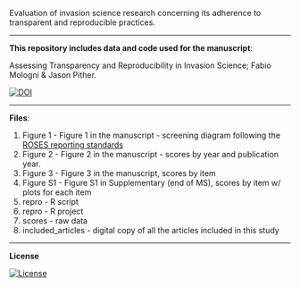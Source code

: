 Evaluation of invasion science research concerning its adherence to transparent and reproducible practices.

___________________________________________________________________________________________________________

**This repository includes data and code used for the manuscript**:

Assessing Transparency and Reproducibility in Invasion Science; Fabio Mologni & Jason Pither. 

[![DOI](https://zenodo.org/badge/666553829.svg)](https://doi.org/10.5281/zenodo.14288882)

___________________________________________________________________________________________________________

**Files**:

1) Figure 1 - Figure 1 in the manuscript - screening diagram following the [ROSES reporting standards](https://www.roses-reporting.com/)
2) Figure 2 - Figure 2 in the manuscript - scores by year and publication year.
3) Figure 3 - Figure 3 in the manuscript, scores by item
4) Figure S1 - Figure S1 in Supplementary (end of MS), scores by item w/ plots for each item
5) repro - R script
6) repro - R project
7) scores - raw data
8) included_articles - digital copy of all the articles included in this study
___________________________________________________________________________________________________________

**License**

[![License](https://img.shields.io/badge/license-CC%20BY%204.0-blue)](https://creativecommons.org/licenses/by/4.0/)
